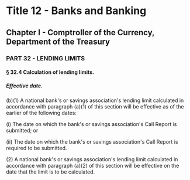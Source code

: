 
# Title 12 - Banks and Banking
## Chapter I - Comptroller of the Currency, Department of the Treasury
### PART 32 - LENDING LIMITS
#### § 32.4 Calculation of lending limits.
##### Effective date.

(b)(1) A national bank's or savings association's lending limit calculated in accordance with paragraph (a)(1) of this section will be effective as of the earlier of the following dates:

(i) The date on which the bank's or savings association's Call Report is submitted; or

(ii) The date on which the bank's or savings association's Call Report is required to be submitted.

(2) A national bank's or savings association's lending limit calculated in accordance with paragraph (a)(2) of this section will be effective on the date that the limit is to be calculated.
